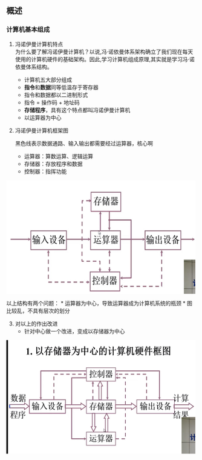 
## 概述

### 计算机基本组成

1. 冯诺伊曼计算机特点
   <br/>为什么要了解冯诺伊曼计算机？以说,冯·诺依曼体系架构确立了我们现在每天使用的计算机硬件的基础架构。因此,学习计算机组成原理,其实就是学习冯·诺依曼体系结构。</br>
   * 计算机五大部分组成
   * **指令**和**数据**同等低温存于寄存器
   * 指令和数据都以二进制形式
   * 指令 = 操作码 + 地址码
   * **存储程序**，具有这个特点都叫冯诺伊曼计算机
   * 以运算器为中心
   
2. 冯诺伊曼计算机框架图

    黑色线表示数据通路、输入输出都需要经过运算器，核心啊

    * 运算器：算数运算、逻辑运算
    * 存储器：存放程序和数据
    * 控制器：指挥功能

<img src="https://github.com/PeacefulChen/coding_knowledge_dry/blob/main/image/%E5%86%AF%E8%AF%BA%E4%BC%8A%E6%9B%BC%E8%AE%A1%E7%AE%97%E6%9C%BA%E7%A1%AC%E4%BB%B6%E5%9B%BE.png" width = "500" height = "300" alt="冯诺伊曼计算机框架" align=center />


  以上结构有两个问题：
    * 运算器为中心，导致运算器成为计算机系统的瓶颈
    * 图比较乱，不具有层次的划分

3. 对以上的作出改进
    * 针对中心做一个改进，变成以存储器为中心

<img src="https://github.com/PeacefulChen/coding_knowledge_dry/blob/main/image/%E8%AE%A1%E7%AE%97%E6%9C%BA%E7%BB%93%E6%9E%84%E6%94%B9%E8%BF%9B%E7%89%88V1.png" width = "500" height = "300" alt="改进之后计算机框架" align=center />

 
      
